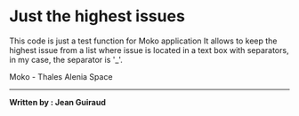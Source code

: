 # Just the highest issues

This code is just a test function for Moko application It allows to keep the highest issue from a list where issue is located in a text box with separators, in my case, the separator is '_'.

Moko - Thales Alenia Space 

---

**Written by : Jean Guiraud**
